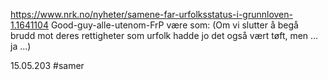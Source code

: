 https://www.nrk.no/nyheter/samene-far-urfolksstatus-i-grunnloven-1.1641104
Good-guy-alle-utenom-FrP være som:
(Om vi slutter å begå brudd mot deres rettigheter som urfolk hadde jo det også vært tøft, men … ja …)

15.05.203
#samer